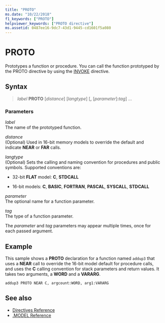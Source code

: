 ```yaml
---
title: "PROTO"
ms.date: "10/22/2018"
f1_keywords: ["PROTO"]
helpviewer_keywords: ["PROTO directive"]
ms.assetid: 0487ee16-9dc7-43d1-9445-cd1601f5a080
---
```

# PROTO

Prototypes a function or procedure. You can call the function prototyped by the PROTO directive by using the [INVOKE](invoke.md) directive.

## Syntax

> *label* **PROTO** \[*distance*] \[*langtype*] \[__,__ \[*parameter*]__:__*tag*] ...

### Parameters

*label*<br/>
The name of the prototyped function.

*distance*<br/>
(Optional) Used in 16-bit memory models to override the default and indicate **NEAR** or **FAR** calls.

*langtype*<br/>
(Optional) Sets the calling and naming convention for procedures and public symbols. Supported conventions are:

- 32-bit **FLAT** model: **C**, **STDCALL**

- 16-bit models: **C**, **BASIC**, **FORTRAN**, **PASCAL**, **SYSCALL**, **STDCALL**

*parameter*<br/>
The optional name for a function parameter.

*tag*<br/>
The type of a function parameter.

The *parameter* and *tag* parameters may appear multiple times, once for each passed argument.

## Example

This sample shows a **PROTO** declaration for a function named `addup3` that uses a **NEAR** call to override the 16-bit model default for procedure calls, and uses the **C** calling convention for stack parameters and return values. It takes two arguments, a **WORD** and a **VARARG**.

```MASM
addup3 PROTO NEAR C, argcount:WORD, arg1:VARARG
```

## See also

- [Directives Reference](directives-reference.md)
- [.MODEL Reference](dot-model.md)
